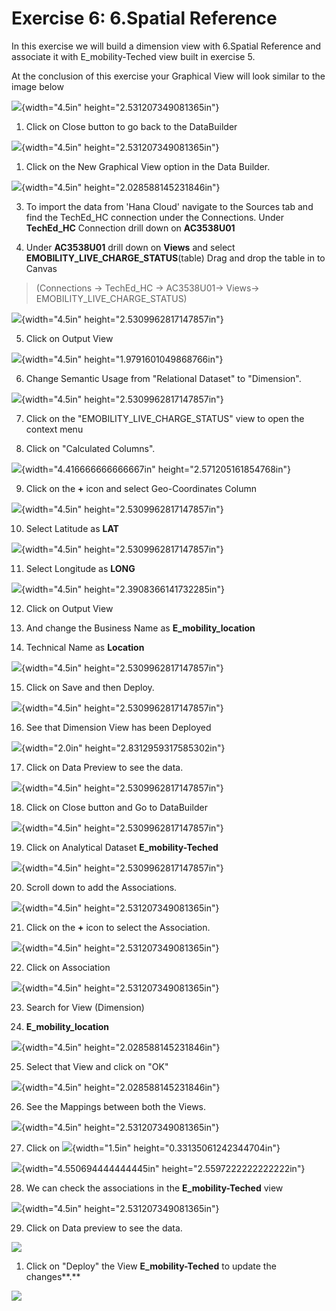 # Exercise 6: 6.Spatial Reference

In this exercise we will build a dimension view with 6.Spatial Reference and associate it with E_mobility-Teched view built in exercise 5.

At the conclusion of this exercise your Graphical View will look similar to the image below

![](Images/spatialreferenceimage/image27.png){width="4.5in" height="2.531207349081365in"}





1.  Click on Close button to go back to the DataBuilder

![](Images/spatialreferenceimage/image1.png){width="4.5in" height="2.531207349081365in"}

1.  Click on the New Graphical View option in the Data Builder.

![](Images/spatialreferenceimage/image2.png){width="4.5in" height="2.028588145231846in"}

3.  To import the data from 'Hana Cloud' navigate to the Sources tab and find the TechEd_HC connection under the Connections. Under **TechEd_HC** Connection drill down on **AC3538U01**

4.  Under **AC3538U01** drill down on **Views** and select **EMOBILITY_LIVE_CHARGE_STATUS**(table) Drag and drop the table in to Canvas

> (Connections -\> TechEd_HC -\> AC3538U01-\> Views-\> EMOBILITY_LIVE_CHARGE_STATUS)

![](Images/spatialreferenceimage/image3.png){width="4.5in" height="2.5309962817147857in"}

5.  Click on Output View

![](Images/spatialreferenceimage/image4.png){width="4.5in" height="1.9791601049868766in"}

6.  Change Semantic Usage from "Relational Dataset" to "Dimension".

![](Images/spatialreferenceimage/image5.png){width="4.5in" height="2.5309962817147857in"}

7.  Click on the "EMOBILITY_LIVE_CHARGE_STATUS" view to open the context menu

8.  Click on "Calculated Columns".

![](Images/spatialreferenceimage/image6.png){width="4.416666666666667in" height="2.571205161854768in"}

9.  Click on the **+** icon and select Geo-Coordinates Column

![](Images/spatialreferenceimage/image7.png){width="4.5in" height="2.5309962817147857in"}

10. Select Latitude as **LAT**

![](Images/spatialreferenceimage/image8.png){width="4.5in" height="2.5309962817147857in"}

11. Select Longitude as **LONG**

![](Images/spatialreferenceimage/image9.png){width="4.5in" height="2.3908366141732285in"}

12. Click on Output View

13. And change the Business Name as **E_mobility_location**

14. Technical Name as **Location**

![](Images/spatialreferenceimage/image10.png){width="4.5in" height="2.5309962817147857in"}

15. Click on Save and then Deploy.

![](Images/spatialreferenceimage/image11.png){width="4.5in" height="2.5309962817147857in"}

16. See that Dimension View has been Deployed

![](Images/spatialreferenceimage/image12.png){width="2.0in" height="2.8312959317585302in"}

17. Click on Data Preview to see the data.

![](Images/spatialreferenceimage/image13.png){width="4.5in" height="2.5309962817147857in"}

18. Click on Close button and Go to DataBuilder

![](Images/spatialreferenceimage/image14.png){width="4.5in" height="2.5309962817147857in"}

19. Click on Analytical Dataset **E_mobility-Teched**

![](Images/spatialreferenceimage/image15.png){width="4.5in" height="2.5309962817147857in"}

20. Scroll down to add the Associations.

![](Images/spatialreferenceimage/image16.png){width="4.5in" height="2.531207349081365in"}

21. Click on the **+** icon to select the Association.

![](Images/spatialreferenceimage/image17.png){width="4.5in" height="2.531207349081365in"}

22. Click on Association

![](Images/spatialreferenceimage/image18.png){width="4.5in" height="2.531207349081365in"}

23. Search for View (Dimension)

24. **E_mobility_location**

![](Images/spatialreferenceimage/image19.png){width="4.5in" height="2.028588145231846in"}

25. Select that View and click on "OK"

![](Images/spatialreferenceimage/image20.png){width="4.5in" height="2.028588145231846in"}

26. See the Mappings between both the Views.

![](Images/spatialreferenceimage/image21.png){width="4.5in" height="2.531207349081365in"}

27. Click on ![](Images/spatialreferenceimage/image22.png){width="1.5in" height="0.33135061242344704in"}

![](Images/spatialreferenceimage/image23.png){width="4.550694444444445in" height="2.5597222222222222in"}

28. We can check the associations in the **E_mobility-Teched** view

![](Images/spatialreferenceimage/image24.png){width="4.5in" height="2.531207349081365in"}

29. Click on Data preview to see the data.

![](Images/spatialreferenceimage/image25.png)

1.  Click on "Deploy" the View **E_mobility-Teched** to update the changes**.**

![](Images/spatialreferenceimage/image26.png)
